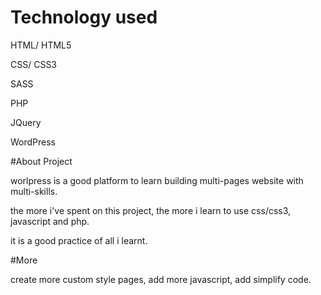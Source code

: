 # Technology used

HTML/ HTML5

CSS/ CSS3

SASS

PHP

JQuery

WordPress

#About Project

worlpress is a good platform to learn building multi-pages website with multi-skills.

the more i've spent on this project, the more i learn to use css/css3, javascript and php.

it is a good practice of all i learnt.

#More 

create more custom style pages, add more javascript, add simplify code.